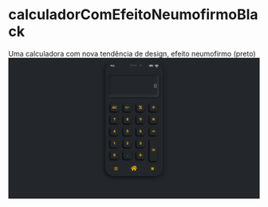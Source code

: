 # calculadorComEfeitoNeumofirmoBlack
Uma calculadora com nova tendência de design, efeito neumofirmo (preto)
![Screenshot](result.png)
